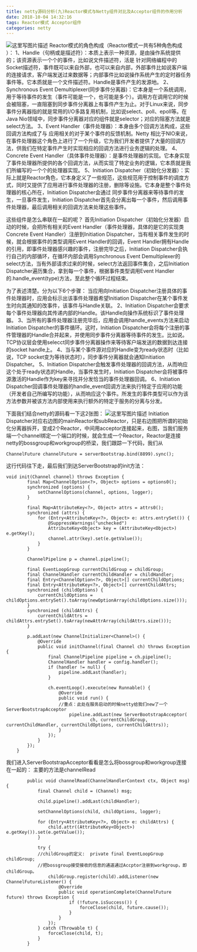 ```yaml
---
title: netty源码分析(九)Reactor模式与Netty组件对比及Acceptor组件的作用分析
date: 2018-10-04 14:32:16
tags: Reactor模式 Acceptor组件
categories: netty
---
```


![这里写图片描述](20171021143958299.png)
Reactor模式的角色构成（Reactor模式一共有5种角色构成 ）：
1、Handle（句柄或是描述符）：本质上表示一种资源，是由操作系统提供的；该资源表示一个个的事件，比如说文件描述符，活是 针对网络编程中的Socket描述符，事件既可以来自外部，也可以来自内部，外部事件比如说客户端的连接请求，客户端发送过来数据等；内部事件比如说操作系统产生的定时器任务事件等。它本质就是一个文件描述符。Handle是事件产生的发源地。
2、Synchronous Event Demultiplexer(同步事件分离器)：它本身是一个系统调用，用于等待事件的发生（事件可能是一个，也可能是多个）。调用方在调用它的时候会被阻塞，一直阻塞到同步事件分离器上有事件产生为止。对于Linux来说，同步事件分离器指的就是常用的I/O多路复用机制，比如说select、poll、epoll等。在Java Nio领域中，同步事件分离器对应的组件就是selector；对应的阻塞方法就是select方法。
3、Event Handler（事件处理器）：本身由多个回调方法构成，这些回调方法构成了与 应用相关的对于某个事件的反馈机制。Netty 相比于NIO来说，在事件处理器这个角色上进行了一个升级，它为我们开发者提供了大量的回调方法，供我们在特定事件产生时实现相应的回调方法进行业务逻辑的处理。
4、Concrete Event Handler（具体事件处理器）：是事件处理器的实现。它本身实现了事件处理器所提供的各个回调方法，从而实现了特定业务的逻辑，它本质就是我们所编写的一个个的处理器实现。
5、Initiation Dispatcher（初始化分发器）：实际上就是Reactor角色，它本身定义了一些规范，这些规范用于控制事件的调度方式，同时又提供了应用进行事件处理器的注册，删除等设施。它本身是整个事件处理器的核心所在，Initiation  Dispatcher会通过 同步事件分离器来等待事件的发生，一旦事件发生，Initiation  Dispatcher首先会分离出每一个事件，然后调用事件处理器，最后调用相关的回调方法来处理这些事件。

这些组件是怎么串联在一起的呢？
首先Initiation Dispatcher（初始化分发器）启动的时候，会把所有相关的Event Handler（事件处理器，具体的是它的实现类Concrete Event Handler）注册到Initiation Dispatcher，当有相关事件发生的时候，就会根据事件的类型调用Event Handler的回调，Event Handler拥有Handle的引用，即事件处理器感兴趣的事件，注册完毕之后，Initiation Dispatcher会执行自己的内部循环，在循环内部会调用Synchronous Event Demultiplexer的select方法，当有外部请求过来的时候，select方法返回事件集合，之后Initiation Dispatcher遍历集合，拿到每一个事件，根据事件类型调用Event Handler 的.handle_event(type)方法，至此整个循环过程结束。

为了表述清楚。分为以下6个步骤：
当应用向Initiation Dispatcher注册具体的事件处理器时，应用会标示出该事件处理器希望Initiation Dispatcher在某个事件发生时向其通知的改事件，该事件与Handle关联。
2、Initiation Dispatcher会要求每个事件处理器向其传递内部的Handle。该Handle向操作系统标识了事件处理器。
3、当所有的事件处理器注册完毕后，应用会调用handle_events方法来启动Initiation Dispatcher的事件循环。这时，Initiation Dispatcher会将每个注册的事件管理器的Handle合并起来，并使用同步事件分离器等待事件的发生。比如说。TCP协议层会使用selecct同步事件分离器操作来等待客户端发送的数据到达连接的socket handle上。
4、当与某个事件源对应的Handle变为ready状态时（比如说，TCP socket变为等待状态时），同步事件分离器就会通知Initiation Dispatcher。
5、Initiation Dispatcher会触发事件处理器的回调方法，从而响应这个处于ready状态的Handle，当事件发生时，Initiation Dispatcher会将被事件源激活的Handle作为key来寻找并分发恰当的事件处理器回调。
6、Initiation Dispatcher回调事件处理器的handle_event回调方法来执行特定于应用的功能（开发者自己所编写的功能），从而响应这个事件。所发生的事件类型可以作为该方法参数并被该方法内部使用来执行额外的特定于服务的分离与分发。

下面我们结合netty的源码看一下这2张图：
![这里写图片描述](20171021154108934.png)
 Initiation Dispatcher对应右边图的mainReactor和subReactor，只是右边图把所谓的初始化分离器拆开，变成2个Reactor，中间用acceptor连接起来，右图，当我们服务端一个channel绑定一个端口的时候，就会生成一个Reactor，Reactor是连接netty的bossgroup和workgroup的桥梁，我们跟踪一下代码，我们从
```
ChannelFuture channelFuture = serverBootstrap.bind(8899).sync();
```
这行代码往下走，最后我们到达ServerBootstrap的init方法：

```
void init(Channel channel) throws Exception {
        final Map<ChannelOption<?>, Object> options = options0();
        synchronized (options) {
            setChannelOptions(channel, options, logger);
        }

        final Map<AttributeKey<?>, Object> attrs = attrs0();
        synchronized (attrs) {
            for (Entry<AttributeKey<?>, Object> e: attrs.entrySet()) {
                @SuppressWarnings("unchecked")
                AttributeKey<Object> key = (AttributeKey<Object>) e.getKey();
                channel.attr(key).set(e.getValue());
            }
        }

        ChannelPipeline p = channel.pipeline();

        final EventLoopGroup currentChildGroup = childGroup;
        final ChannelHandler currentChildHandler = childHandler;
        final Entry<ChannelOption<?>, Object>[] currentChildOptions;
        final Entry<AttributeKey<?>, Object>[] currentChildAttrs;
        synchronized (childOptions) {
            currentChildOptions = childOptions.entrySet().toArray(newOptionArray(childOptions.size()));
        }
        synchronized (childAttrs) {
            currentChildAttrs = childAttrs.entrySet().toArray(newAttrArray(childAttrs.size()));
        }

        p.addLast(new ChannelInitializer<Channel>() {
            @Override
            public void initChannel(final Channel ch) throws Exception {
                final ChannelPipeline pipeline = ch.pipeline();
                ChannelHandler handler = config.handler();
                if (handler != null) {
                    pipeline.addLast(handler);
                }

                ch.eventLoop().execute(new Runnable() {
                    @Override
                    public void run() {
                    //重点：此处在服务启动的时候netty给我们new了一个ServerBootstrapAcceptor
                        pipeline.addLast(new ServerBootstrapAcceptor(
                                ch, currentChildGroup, currentChildHandler, currentChildOptions, currentChildAttrs));
                    }
                });
            }
        });
    }
```
我们进入ServerBootstrapAcceptor看看是怎么将bossgroup和workgroup连接在一起的：
主要的方法是channelRead
```
        public void channelRead(ChannelHandlerContext ctx, Object msg) {
            final Channel child = (Channel) msg;

            child.pipeline().addLast(childHandler);

            setChannelOptions(child, childOptions, logger);

            for (Entry<AttributeKey<?>, Object> e: childAttrs) {
                child.attr((AttributeKey<Object>) e.getKey()).set(e.getValue());
            }

            try {
            //childGroup的定义:  private final EventLoopGroup childGroup;
            //把bossgroup接受接收的信息的通道通过Accptor注册到workgroup，即childGroup。
                childGroup.register(child).addListener(new ChannelFutureListener() {
                    @Override
                    public void operationComplete(ChannelFuture future) throws Exception {
                        if (!future.isSuccess()) {
                            forceClose(child, future.cause());
                        }
                    }
                });
            } catch (Throwable t) {
                forceClose(child, t);
            }
        }
```
